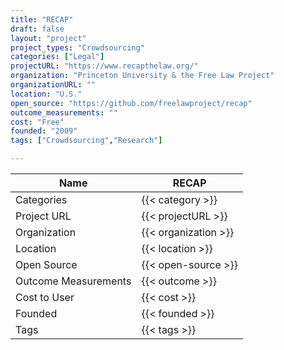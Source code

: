 ```yaml
---
title: "RECAP"
draft: false
layout: "project"
project_types: "Crowdsourcing"
categories: ["Legal"]
projectURL: "https://www.recapthelaw.org/"
organization: "Princeton University & the Free Law Project"
organizationURL: ""
location: "U.S."
open_source: "https://github.com/freelawproject/recap"
outcome_measurements: ""
cost: "Free"
founded: "2009"
tags: ["Crowdsourcing","Research"]

---
```



Name                    |  RECAP    
------------------------|----
Categories              | {{< category >}} 
Project URL             | {{< projectURL >}} 
Organization            | {{< organization >}} 
Location                | {{< location >}} 
Open Source             | {{< open-source >}} 
Outcome Measurements    | {{< outcome >}} 
Cost to User            | {{< cost >}} 
Founded                 | {{< founded >}} 
Tags                    | {{< tags >}} 


